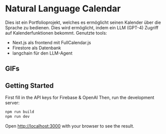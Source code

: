 # Natural Language Calendar

Dies ist ein Portfolioprojekt, welches es ermöglicht seinen Kalender über die Sprache zu bedienen. Dies wird ermöglicht, indem ein LLM (GPT-4) Zugriff auf  Kalenderfunktionen bekommt. Genutzte tools:
- Next.js als frontend mit FullCalendar.js
- Firestore als Datenbank
- langchain für den LLM-Agent

## GIFs

## Getting Started

First fill in the API keys for Firebase & OpenAI
Then, run the development server:

```bash
npm run build
npm run dev
```

Open [http://localhost:3000](http://localhost:3000) with your browser to see the result.
